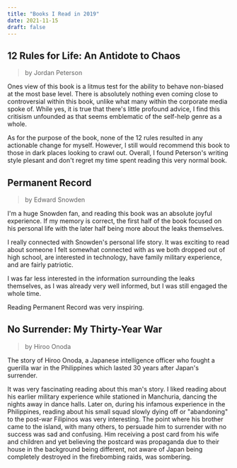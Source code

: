 ```yaml
---
title: "Books I Read in 2019"
date: 2021-11-15
draft: false
---
```


## 12 Rules for Life: An Antidote to Chaos
> by Jordan Peterson

Ones view of this book is a litmus test for the ability to behave non-biased
at the most base level. There is absolutely nothing even coming close to
controversial within this book, unlike what many within the corporate media
spoke of. While yes, it is true that there's little profound advice, I find
this critisism unfounded as that seems emblematic of the self-help genre as
a whole.

As for the purpose of the book, none of the 12 rules resulted in any actionable
change for myself. However, I still would recommend this book to those in dark
places looking to crawl out. Overall, I found Peterson's writing style plesant
and don't regret my time spent reading this very normal book.

## Permanent Record
> by Edward Snowden

I'm a huge Snowden fan, and reading this book was an absolute joyful
experience. If my memory is correct, the first half of the book focused on his
personal life with the later half being more about the leaks themselves.

I really connected with Snowden's personal life story. It was exciting to read
about someone I felt somewhat connected with as we both dropped out of high
school, are interested in technology, have family military experience, and are
fairly patriotic.

I was far less interested in the information surrounding the leaks themselves,
as I was already very well informed, but I was still engaged the whole time.

Reading Permanent Record was very inspiring.

## No Surrender: My Thirty-Year War
> by Hiroo Onoda

The story of Hiroo Onoda, a Japanese intelligence officer who fought a guerilla
war in the Philippines which lasted 30 years after Japan's surrender.

It was very fascinating reading about this man's story. I liked reading about
his earlier military experience while stationed in Manchuria, dancing the
nights away in dance halls. Later on, during his infamous experience in the
Philippines, reading about his small squad slowly dying off or "abandoning"
to the post-war Filipinos was very interesting. The point where his brother
came to the island, with many others, to persuade him to surrender with no
success was sad and confusing. Him receiving a post card from his wife and
children and yet believing the postcard was propaganda due to their house
in the background being different, not aware of Japan being completely
destroyed in the firebombing raids, was sombering.
